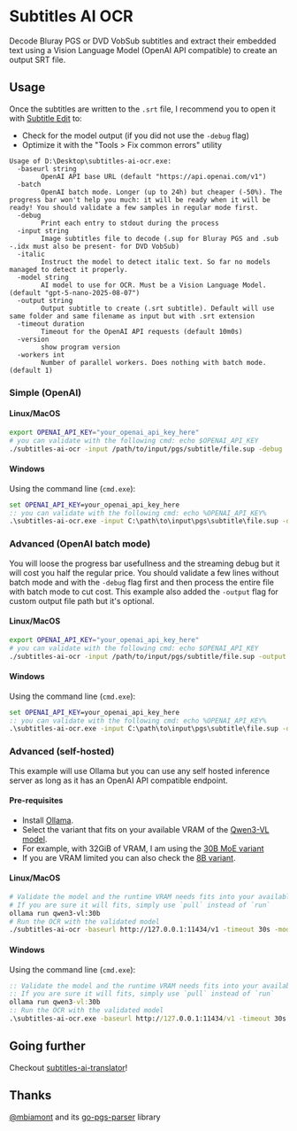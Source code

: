 # Subtitles AI OCR

Decode Bluray PGS or DVD VobSub subtitles and extract their embedded text using a Vision Language Model (OpenAI API compatible) to create an output SRT file.

## Usage

Once the subtitles are written to the `.srt` file, I recommend you to open it with [Subtitle Edit](https://github.com/SubtitleEdit/subtitleedit) to:

- Check for the model output (if you did not use the `-debug` flag)
- Optimize it with the "Tools > Fix common errors" utility

```raw
Usage of D:\Desktop\subtitles-ai-ocr.exe:
  -baseurl string
        OpenAI API base URL (default "https://api.openai.com/v1")
  -batch
        OpenAI batch mode. Longer (up to 24h) but cheaper (-50%). The progress bar won't help you much: it will be ready when it will be ready! You should validate a few samples in regular mode first.
  -debug
        Print each entry to stdout during the process
  -input string
        Image subtitles file to decode (.sup for Bluray PGS and .sub -.idx must also be present- for DVD VobSub)
  -italic
        Instruct the model to detect italic text. So far no models managed to detect it properly.
  -model string
        AI model to use for OCR. Must be a Vision Language Model. (default "gpt-5-nano-2025-08-07")
  -output string
        Output subtitle to create (.srt subtitle). Default will use same folder and same filename as input but with .srt extension
  -timeout duration
        Timeout for the OpenAI API requests (default 10m0s)
  -version
        show program version
  -workers int
        Number of parallel workers. Does nothing with batch mode. (default 1)
```

### Simple (OpenAI)

#### Linux/MacOS

```bash
export OPENAI_API_KEY="your_openai_api_key_here"
# you can validate with the following cmd: echo $OPENAI_API_KEY
./subtitles-ai-ocr -input /path/to/input/pgs/subtitle/file.sup -debug
```

#### Windows

Using the command line (`cmd.exe`):

```bat
set OPENAI_API_KEY=your_openai_api_key_here
:: you can validate with the following cmd: echo %OPENAI_API_KEY%
.\subtitles-ai-ocr.exe -input C:\path\to\input\pgs\subtitle\file.sup -debug
```

### Advanced (OpenAI batch mode)

You will loose the progress bar usefullness and the streaming debug but it will cost you half the regular price.
You should validate a few lines without batch mode and with the `-debug` flag first and then process the entire file with batch mode to cut cost.
This example also added the `-output` flag for custom output file path but it's optional.

#### Linux/MacOS

```bash
export OPENAI_API_KEY="your_openai_api_key_here"
# you can validate with the following cmd: echo $OPENAI_API_KEY
./subtitles-ai-ocr -input /path/to/input/pgs/subtitle/file.sup -output /path/to/output/subtitle/file.srt -batch
```

#### Windows

Using the command line (`cmd.exe`):

```bat
set OPENAI_API_KEY=your_openai_api_key_here
:: you can validate with the following cmd: echo %OPENAI_API_KEY%
.\subtitles-ai-ocr.exe -input C:\path\to\input\pgs\subtitle\file.sup -output C:\path\to\output\subtitle\file.srt -batch
```

### Advanced (self-hosted)

This example will use Ollama but you can use any self hosted inference server as long as it has an OpenAI API compatible endpoint.

#### Pre-requisites

* Install [Ollama](https://ollama.com/).
* Select the variant that fits on your available VRAM of the [Qwen3-VL model](https://ollama.com/library/qwen3-vl).
* For example, with 32GiB of VRAM, I am using the [30B MoE variant](https://ollama.com/library/qwen3-vl:30b)
* If you are VRAM limited you can also check the [8B variant](hhttps://ollama.com/library/qwen3-vl:8b).

#### Linux/MacOS

```bash
# Validate the model and the runtime VRAM needs fits into your available VRAM
# If you are sure it will fits, simply use `pull` instead of `run`
ollama run qwen3-vl:30b
# Run the OCR with the validated model
./subtitles-ai-ocr -baseurl http://127.0.0.1:11434/v1 -timeout 30s -model "qwen3-vl:30b" -input /path/to/input/pgs/subtitle/file.sup -output /path/to/output/subtitle/file.srt -debug
```

#### Windows

Using the command line (`cmd.exe`):

```bat
:: Validate the model and the runtime VRAM needs fits into your available VRAM
:: If you are sure it will fits, simply use `pull` instead of `run`
ollama run qwen3-vl:30b
:: Run the OCR with the validated model
.\subtitles-ai-ocr.exe -baseurl http://127.0.0.1:11434/v1 -timeout 30s -model "qwen3-vl:30b" -input C:\path\to\input\pgs\subtitle\file.sup -output C:\path\to\output\subtitle\file.srt -debug
```

## Going further

Checkout [subtitles-ai-translator](https://github.com/hekmon/subtitles-ai-translator)!

## Thanks

[@mbiamont](https://github.com/mbiamont) and its [go-pgs-parser](https://github.com/mbiamont/go-pgs-parser) library
